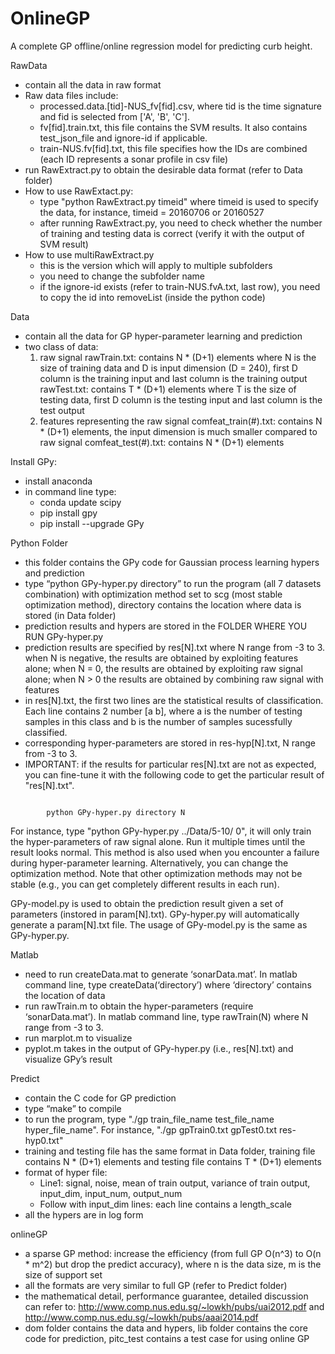 # OnlineGP
A complete GP offline/online regression model for predicting curb height.

RawData
- contain all the data in raw format
- Raw data files include:
  - processed.data.[tid]-NUS_fv[fid].csv, where tid is the time signature and fid is selected from ['A', 'B', 'C'].
  - fv[fid].train.txt, this file contains the SVM results. It also contains test_json_file and ignore-id if applicable.
  - train-NUS.fv[fid].txt, this file specifies how the IDs are combined (each ID represents a sonar profile in csv file)
- run RawExtract.py to obtain the desirable data format (refer to Data folder)
- How to use RawExtact.py:
  - type "python RawExtract.py timeid" where timeid is used to specify the data, for instance, timeid = 20160706 or 20160527
  - after running RawExtract.py, you need to check whether the number of training and testing data is correct (verify it with the output of SVM result)
- How to use multiRawExtract.py
  - this is the version which will apply to multiple subfolders
  - you need to change the subfolder name
  - if the ignore-id exists (refer to train-NUS.fvA.txt, last row), you need to copy the id into removeList (inside the python code)

Data
- contain all the data for GP hyper-parameter learning and prediction
- two class of data:
  1. raw signal
rawTrain.txt: contains N * (D+1) elements where N is the size of training data and D is input dimension (D = 240), first D column is the training input and last column is the training output
rawTest.txt: contains T * (D+1) elements where T is the size of testing data, first D column is the testing input and last column is the test output
  2. features representing the raw signal
comfeat_train(#).txt: contains N * (D+1) elements, the input dimension is much smaller compared to raw signal
comfeat_test(#).txt: contains N * (D+1) elements

Install GPy:
- install anaconda
- in command line type:
  - conda update scipy
  - pip install gpy
  - pip install --upgrade GPy

Python Folder
- this folder contains the GPy code for Gaussian process learning hypers and prediction
- type “python GPy-hyper.py directory” to run the program (all 7 datasets combination) with optimization method set to scg (most stable optimization method), directory contains the location where data is stored (in Data folder)
- prediction results and hypers are stored in the FOLDER WHERE YOU RUN GPy-hyper.py
- prediction results are specified by res[N].txt where N range from -3 to 3. when N is negative, the results are obtained by exploiting features alone; when N = 0, the results are obtained by exploiting raw signal alone; when N > 0 the results are obtained by combining raw signal with features
- in res[N].txt, the first two lines are the statistical results of classification. Each line contains 2 number [a b], where a is the number of testing samples in this class and b is the number of samples sucessfully classified.
- corresponding hyper-parameters are stored in res-hyp[N].txt, N range from -3 to 3.
- IMPORTANT: if the results for particular res[N].txt are not as expected, you can fine-tune it with the following code to get the particular result of "res[N].txt".
```

        python GPy-hyper.py directory N

```
For instance, type "python GPy-hyper.py ../Data/5-10/ 0", it will only train the hyper-parameters of raw signal alone. Run it multiple times until the result looks normal. This method is also used when you encounter a failure during hyper-parameter learning.
Alternatively, you can change the optimization method. Note that other optimization methods may not be stable (e.g., you can get completely different results in each run).

GPy-model.py is used to obtain the prediction result given a set of parameters (instored in param[N].txt). GPy-hyper.py will automatically generate a param[N].txt file. The usage of GPy-model.py is the same as GPy-hyper.py.

Matlab
- need to run createData.mat to generate ‘sonarData.mat’. In matlab command line, type createData(‘directory’) where ‘directory’ contains the location of data
- run rawTrain.m to obtain the hyper-parameters (require ‘sonarData.mat’). In matlab command line, type rawTrain(N) where N range from -3 to 3.
- run marplot.m to visualize
- pyplot.m takes in the output of GPy-hyper.py (i.e., res[N].txt) and visualize GPy’s result

Predict
- contain the C code for GP prediction
- type “make” to compile
- to run the program, type "./gp train_file_name test_file_name hyper_file_name". For instance, "./gp gpTrain0.txt gpTest0.txt res-hyp0.txt"
- training and testing file has the same format in Data folder, training file contains N * (D+1) elements and testing file contains T * (D+1) elements
- format of hyper file:
  - Line1: signal, noise, mean of train output, variance of train output, input_dim, input_num, output_num
  - Follow with input_dim lines: each line contains a length_scale
- all the hypers are in log form

onlineGP
- a sparse GP method: increase the efficiency (from full GP O(n^3) to O(n * m^2) but drop the predict accuracy), where n is the data size, m is the size of support set
- all the formats are very similar to full GP (refer to Predict folder)
- the mathematical detail, performance guarantee, detailed discussion can refer to: http://www.comp.nus.edu.sg/~lowkh/pubs/uai2012.pdf and http://www.comp.nus.edu.sg/~lowkh/pubs/aaai2014.pdf
- dom folder contains the data and hypers, lib folder contains the core code for prediction, pitc_test contains a test case for using online GP
